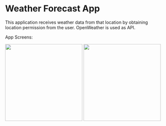 # Weather Forecast App

This application receives weather data from that location by obtaining location permission from the user. OpenWeather is used as API. </br>

App Screens:</br>

<img width="249" src="https://user-images.githubusercontent.com/46728765/197796903-68299daa-f789-4064-8e4b-7dfeb804748d.png">    <img width="249" src="https://user-images.githubusercontent.com/46728765/197796912-c646a22c-cb9c-4943-96fb-33104a302635.png"> 

